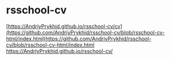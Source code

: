 # rsschool-cv
[https://AndriyPrykhid.github.io/rsschool-cv/cv](https://github.com/AndriyPrykhid/rsschool-cv/blob/rsschool-cv-html/index.html)https://github.com/AndriyPrykhid/rsschool-cv/blob/rsschool-cv-html/index.html
https://AndriyPrykhid.github.io/rsschool-cv/
